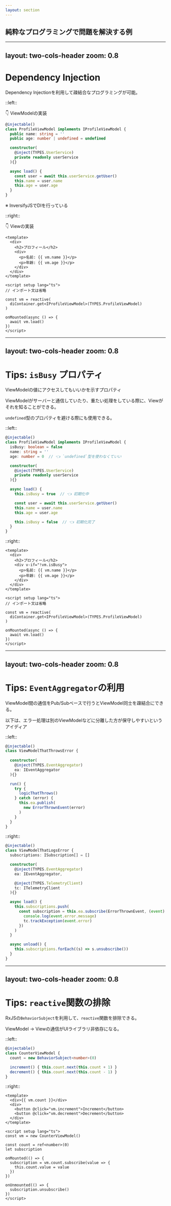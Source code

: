 ```yaml
---
layout: section
---
```


## 純粋なプログラミングで問題を解決する例

---
layout: two-cols-header
zoom: 0.8
---

# Dependency Injection

Dependency Injectionを利用して疎結合なプログラミングが可能。

::left::

👇 ViewModelの実装

```ts
@injectable()
class ProfileViewModel implements IProfileViewModel {
  public name: string = ''
  public age: number | undefined = undefined

  constructor(
    @inject(TYPES.UserService)
    private readonly userService
  ){}

  async load() {
    const user = await this.userService.getUser()
    this.name = user.name
    this.age = user.age
  }
}
```

※ InversifyJSでDIを行っている


::right::

👇 Viewの実装

```vue
<template>
  <div>
    <h2>プロフィール</h2>
    <div>
      <p>名前: {{ vm.name }}</p>
      <p>年齢: {{ vm.age }}</p>
    </div>
  </div>
</template>

<script setup lang="ts">
// インポート文は省略

const vm = reactive(
  diContainer.get<IProfileViewModel>(TYPES.ProfileViewModel)
)

onMounted(async () => {
  await vm.load()
})
</script>
```

---
layout: two-cols-header
zoom: 0.8
---

# Tips: `isBusy` プロパティ

ViewModelの値にアクセスしてもいいかを示すプロパティ

ViewModelがサーバーと通信していたり、重たい処理をしている際に、Viewがそれを知ることができる。

`undefined`型のプロパティを避ける際にも使用できる。

::left::

```ts {*|12-20|3-5|*}
@injectable()
class ProfileViewModel implements IProfileViewModel {
  isBusy: boolean = false
  name: string = ''
  age: number = 0  // 👈 `undefined`型を使わなくていい

  constructor(
    @inject(TYPES.UserService)
    private readonly userService
  ){}

  async load() {
    this.isBusy = true  // 👈 初期化中

    const user = await this.userService.getUser()
    this.name = user.name
    this.age = user.age

    this.isBusy = false  // 👈 初期化完了
  }
}
```

::right::

```vue {*|18-20|4-7|*}
<template>
  <div>
    <h2>プロフィール</h2>
    <div v-if="!vm.isBusy">
      <p>名前: {{ vm.name }}</p>
      <p>年齢: {{ vm.age }}</p>
    </div>
  </div>
</template>

<script setup lang="ts">
// インポート文は省略

const vm = reactive(
  diContainer.get<IProfileViewModel>(TYPES.ProfileViewModel)
)

onMounted(async () => {
  await vm.load()
})
</script>
```

---
layout: two-cols-header
zoom: 0.8
---

# Tips: `EventAggregator`の利用

ViewModel間の通信をPub/Subベースで行うとViewModel同士を疎結合にできる。

以下は、エラー処理は別のViewModelなどに分離した方が保守しやすいというアイディア

::left::

```ts {*|13-17|*}
@injectable()
class ViewModelThatThrowsError {
   
  constructor(
    @inject(TYPES.EventAggregator)
    ea: IEventAggregator
  ){}

  run() {
    try {
      logicThatThrows()
    } catch (error) {
      this.ea.publish(
        new ErrorThrownEvent(error)
      )
    }
  }
}
```

::right::

```ts {*|15-18|*}
@injectable()
class ViewModelThatLogsError {
  subscriptions: ISubscription[] = []

  constructor(
    @inject(TYPES.EventAggregator)
    ea: IEventAggregator,

    @inject(TYPES.TelemetryClient)
    tc: ITelemetryClient
  ){}

  async load() {
    this.subscriptions.push(
      const subscription = this.ea.subscribe(ErrorThrownEvent, (event) => {
        console.log(event.error.message)
        tc.trackException(event.error)
      })
    )
  }

  async unload() {
    this.subscriptions.forEach((s) => s.unsubscribe())
  }
}
```


---
layout: two-cols-header
zoom: 0.8
---

# Tips: `reactive`関数の排除

RxJSの`BehaviorSubject`を利用して、`reactive`関数を排除できる。

ViewModel → Viewの通信がUIライブラリ非依存になる。

::left::

```ts
@injectable()
class CounterViewModel {
  count = new BehaviorSubject<number>(0)

  increment() { this.count.next(this.count + 1) }
  decrement() { this.count.next(this.count - 1) }
}
```

::right::
```vue
<template>
  <div>{{ vm.count }}</div>
  <div>
    <button @click="vm.increment">Increment</button>
    <button @click="vm.decrement">Decrement</button>
  </div>
</template>

<script setup lang="ts">
const vm = new CounterViewModel()

const count = ref<number>(0)
let subscription

onMounted(() => {
  subscription = vm.count.subscribe(value => {
    this.count.value = value
  })
})

onUnmounted(() => {
  subscription.unsubscribe()
})
</script>
```
